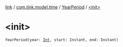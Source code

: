 [link](../../index.md) / [com.tink.model.time](../index.md) / [YearPeriod](index.md) / [&lt;init&gt;](./-init-.md)

# &lt;init&gt;

`YearPeriod(year: `[`Int`](https://kotlinlang.org/api/latest/jvm/stdlib/kotlin/-int/index.html)`, start: Instant, end: Instant)`